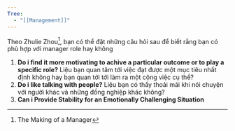```yaml
---
Tree:
  - "[[Management]]"
---
```

Theo Zhulie Zhou[^1], bạn có thể đặt những câu hỏi sau để biết rằng bạn có phù hợp với manager role hay không 
1. **Do i find it more motivating to achive a particular outcome or to play a specific role?** Liệu bạn quan tâm tới việc đạt được một mục tiêu nhất định không hay bạn quan tới tới làm ra một công việc cụ thể?
2. **Do i like talking with people?** Liệu bạn có thấy thoải mái khi nói chuyện với người khác và những đồng nghiệp khác không?
3. **Can i Provide Stability for an Emotionally Challenging Situation**

[^1]: The Making of a Manager